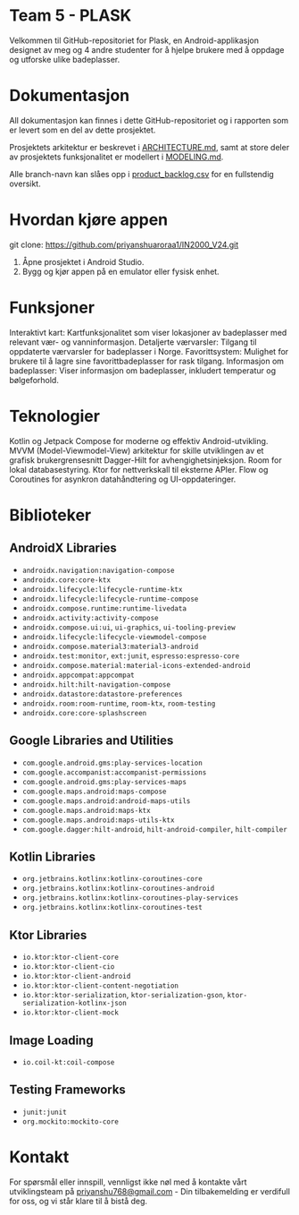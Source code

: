 # Team 5 - PLASK
Velkommen til GitHub-repositoriet for Plask, en Android-applikasjon designet av meg og 4 andre studenter for å hjelpe brukere med å oppdage og utforske ulike badeplasser. 

# Dokumentasjon
All dokumentasjon kan finnes i dette GitHub-repositoriet og i rapporten som er levert som en del av dette prosjektet.

Prosjektets arkitektur er beskrevet i [ARCHITECTURE.md](ARCHITECTURE.md), samt at store deler av prosjektets funksjonalitet er modellert i [MODELING.md](MODELING.md).

Alle branch-navn kan slåes opp i [product_backlog.csv](product_backlog.csv) for en fullstendig oversikt.

# Hvordan kjøre appen
git clone: https://github.com/priyanshuaroraa1/IN2000_V24.git
1. Åpne prosjektet i Android Studio.
2. Bygg og kjør appen på en emulator eller fysisk enhet.

# Funksjoner
Interaktivt kart: Kartfunksjonalitet som viser lokasjoner av badeplasser med relevant vær- og vanninformasjon.
Detaljerte værvarsler: Tilgang til oppdaterte værvarsler for badeplasser i Norge.
Favorittsystem: Mulighet for brukere til å lagre sine favorittbadeplasser for rask tilgang.
Informasjon om badeplasser: Viser informasjon om badeplasser, inkludert temperatur og bølgeforhold. 

# Teknologier
Kotlin og Jetpack Compose for moderne og effektiv Android-utvikling.
MVVM (Model-Viewmodel-View) arkitektur for skille utviklingen av et grafisk brukergrensesnitt
Dagger-Hilt for avhengighetsinjeksjon.
Room for lokal databasestyring.
Ktor for nettverkskall til eksterne APIer.
Flow og Coroutines for asynkron datahåndtering og UI-oppdateringer.

# Biblioteker

## AndroidX Libraries
- `androidx.navigation:navigation-compose`
- `androidx.core:core-ktx`
- `androidx.lifecycle:lifecycle-runtime-ktx`
- `androidx.lifecycle:lifecycle-runtime-compose`
- `androidx.compose.runtime:runtime-livedata`
- `androidx.activity:activity-compose`
- `androidx.compose.ui:ui`, `ui-graphics`, `ui-tooling-preview`
- `androidx.lifecycle:lifecycle-viewmodel-compose`
- `androidx.compose.material3:material3-android`
- `androidx.test:monitor`, `ext:junit`, `espresso:espresso-core`
- `androidx.compose.material:material-icons-extended-android`
- `androidx.appcompat:appcompat`
- `androidx.hilt:hilt-navigation-compose`
- `androidx.datastore:datastore-preferences`
- `androidx.room:room-runtime`, `room-ktx`, `room-testing`
- `androidx.core:core-splashscreen`

## Google Libraries and Utilities
- `com.google.android.gms:play-services-location`
- `com.google.accompanist:accompanist-permissions`
- `com.google.android.gms:play-services-maps`
- `com.google.maps.android:maps-compose`
- `com.google.maps.android:android-maps-utils`
- `com.google.maps.android:maps-ktx`
- `com.google.maps.android:maps-utils-ktx`
- `com.google.dagger:hilt-android`, `hilt-android-compiler`, `hilt-compiler`

## Kotlin Libraries
- `org.jetbrains.kotlinx:kotlinx-coroutines-core`
- `org.jetbrains.kotlinx:kotlinx-coroutines-android`
- `org.jetbrains.kotlinx:kotlinx-coroutines-play-services`
- `org.jetbrains.kotlinx:kotlinx-coroutines-test`

## Ktor Libraries
- `io.ktor:ktor-client-core`
- `io.ktor:ktor-client-cio`
- `io.ktor:ktor-client-android`
- `io.ktor:ktor-client-content-negotiation`
- `io.ktor:ktor-serialization`, `ktor-serialization-gson`, `ktor-serialization-kotlinx-json`
- `io.ktor:ktor-client-mock`

## Image Loading
- `io.coil-kt:coil-compose`

## Testing Frameworks
- `junit:junit`
- `org.mockito:mockito-core`

# Kontakt
For spørsmål eller innspill, vennligst ikke nøl med å kontakte vårt utviklingsteam på priyanshu768@gmail.com - Din tilbakemelding er verdifull for oss, og vi står klare til å bistå deg.
